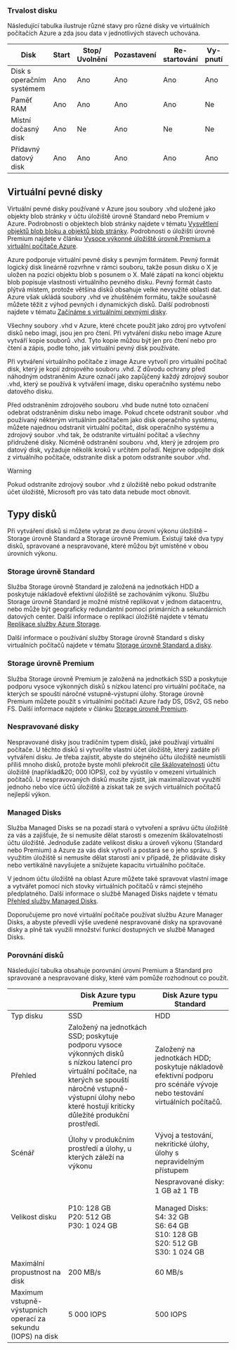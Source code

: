 ### <a name="disk-persistence"></a>Trvalost disku 

Následující tabulka ilustruje různé stavy pro různé disky ve virtuálních počítačích Azure a zda jsou data v jednotlivých stavech uchována.

| Disk | Start | Stop/<br>Uvolnění | Pozastavení | Re-<br>startování | Vy-<br>pnutí | Odstranění | Selhání | Změna velikosti | 
| ---- | ----- | ---- | ---- | ---- | ----  | ------ | ------- | ------ | 
| Disk s operačním systémem | Ano | Ano  | Ano | Ano | Ano  | Ne | Ne  | Ano | 
| Paměť RAM  | Ano | Ano | Ano | Ano | Ne   | Ne | Ne | Ne | 
| Místní dočasný disk | Ano | Ne | Ano | Ne | Ne  | Ne | Ne | Ne | 
| Přídavný datový disk | Ano | Ano | Ano | Ano | Ano  | Ano | Ano | Ano | 

## <a name="about-vhds"></a>Virtuální pevné disky

Virtuální pevné disky používané v Azure jsou soubory .vhd uložené jako objekty blob stránky v účtu úložiště úrovně Standard nebo Premium v Azure. Podrobnosti o objektech blob stránky najdete v tématu [Vysvětlení objektů blob bloku a objektů blob stránky](/rest/api/storageservices/fileservices/Understanding-Block-Blobs--Append-Blobs--and-Page-Blobs/). Podrobnosti o úložišti úrovně Premium najdete v článku [Vysoce výkonné úložiště úrovně Premium a virtuální počítače Azure](../articles/storage/storage-premium-storage.md).

Azure podporuje virtuální pevné disky s pevným formátem. Pevný formát logický disk lineárně rozvrhne v rámci souboru, takže posun disku o X je uložen na pozici objektu blob s posunem o X. Malé zápatí na konci objektu blob popisuje vlastnosti virtuálního pevného disku. Pevný formát často plýtvá místem, protože většina disků obsahuje velké nevyužité oblasti dat. Azure však ukládá soubory .vhd ve zhuštěném formátu, takže současně můžete těžit z výhod pevných i dynamických disků. Další podrobnosti najdete v tématu [Začínáme s virtuálními pevnými disky](https://technet.microsoft.com/library/dd979539.aspx).

Všechny soubory .vhd v Azure, které chcete použít jako zdroj pro vytvoření disků nebo imagí, jsou jen pro čtení. Při vytváření disku nebo image Azure vytváří kopie souborů .vhd. Tyto kopie můžou být jen pro čtení nebo pro čtení a zápis, podle toho, jak virtuální pevný disk používáte.

Při vytváření virtuálního počítače z image Azure vytvoří pro virtuální počítač disk, který je kopií zdrojového souboru .vhd. Z důvodu ochrany před náhodným odstraněním Azure označí jako zapůjčený každý zdrojový soubor .vhd, který se používá k vytváření image, disku operačního systému nebo datového disku.

Před odstraněním zdrojového souboru .vhd bude nutné toto označení odebrat odstraněním disku nebo image. Pokud chcete odstranit soubor .vhd používaný některým virtuálním počítačem jako disk operačního systému, můžete najednou odstranit virtuální počítač, disk operačního systému a zdrojový soubor .vhd tak, že odstraníte virtuální počítač a všechny přidružené disky. Nicméně odstranění souboru .vhd, který je zdrojem pro datový disk, vyžaduje několik kroků v určitém pořadí. Nejprve odpojíte disk z virtuálního počítače, odstraníte disk a potom odstraníte soubor .vhd.

> [!WARNING]
> Pokud odstraníte zdrojový soubor .vhd z úložiště nebo pokud odstraníte účet úložiště, Microsoft pro vás tato data nebude moct obnovit.
> 

## <a name="types-of-disks"></a>Typy disků 

Při vytváření disků si můžete vybrat ze dvou úrovní výkonu úložiště – Storage úrovně Standard a Storage úrovně Premium. Existují také dva typy disků, spravované a nespravované, které můžou být umístěné v obou úrovních výkonu.  

### <a name="standard-storage"></a>Storage úrovně Standard 

Služba Storage úrovně Standard je založená na jednotkách HDD a poskytuje nákladově efektivní úložiště se zachováním výkonu. Službu Storage úrovně Standard je možné místně replikovat v jednom datacentru, nebo může být geograficky redundantní pomocí primárních a sekundárních datových center. Další informace o replikaci úložiště najdete v tématu [Replikace služby Azure Storage](../articles/storage/storage-redundancy.md). 

Další informace o používání služby Storage úrovně Standard s disky virtuálních počítačů najdete v tématu [Storage úrovně Standard a disky](../articles/storage/storage-standard-storage.md).

### <a name="premium-storage"></a>Storage úrovně Premium 

Služba Storage úrovně Premium je založená na jednotkách SSD a poskytuje podporu vysoce výkonných disků s nízkou latencí pro virtuální počítače, na kterých se spouští náročné vstupně-výstupní úlohy. Storage úrovně Premium můžete použít s virtuálními počítači Azure řady DS, DSv2, GS nebo FS. Další informace najdete v článku [Storage úrovně Premium](../articles/storage/storage-premium-storage.md).

### <a name="unmanaged-disks"></a>Nespravované disky

Nespravované disky jsou tradičním typem disků, jaké používají virtuální počítače. U těchto disků si vytvoříte vlastní účet úložiště, který zadáte při vytváření disku. Je třeba zajistit, abyste do stejného účtu úložiště neumístili příliš mnoho disků, protože byste mohli překročit [cíle škálovatelnosti](../articles/storage/storage-scalability-targets.md) účtu úložiště (například&20; 000 IOPS), což by vyústilo v omezení virtuálních počítačů. U nespravovaných disků musíte zjistit, jak maximalizovat využití jednoho nebo více účtů úložiště a získat tak ze svých virtuálních počítačů nejlepší výkon.

### <a name="managed-disks"></a>Managed Disks 

Služba Managed Disks se na pozadí stará o vytvoření a správu účtu úložiště za vás a zajišťuje, že si nemusíte dělat starosti s omezením škálovatelnosti účtu úložiště. Jednoduše zadáte velikost disku a úroveň výkonu (Standard nebo Premium) a Azure za vás disk vytvoří a postará se o jeho správu. S využitím úložiště si nemusíte dělat starosti ani v případě, že přidáváte disky nebo vertikálně navyšujete a snižujete kapacitu virtuálního počítače. 

V jednom účtu úložiště na oblast Azure můžete také spravovat vlastní image a vytvářet pomocí nich stovky virtuálních počítačů v rámci stejného předplatného. Další informace o službě Managed Disks najdete v tématu [Přehled služby Managed Disks](../articles/storage/storage-managed-disks-overview.md).

Doporučujeme pro nové virtuální počítače používat službu Azure Manager Disks, a abyste převedli výše uvedené nespravované disky na spravované disky a plně tak využili množství funkcí dostupných ve službě Managed Disks.

### <a name="disk-comparison"></a>Porovnání disků

Následující tabulka obsahuje porovnání úrovní Premium a Standard pro spravované a nespravované disky, které vám pomůže rozhodnout co použít.

|    | Disk Azure typu Premium | Disk Azure typu Standard |
|--- | ------------------ | ------------------- |
| Typ disku | SSD | HDD  |
| Přehled  | Založený na jednotkách SSD; poskytuje podporu vysoce výkonných disků s nízkou latencí pro virtuální počítače, na kterých se spouští náročné vstupně-výstupní úlohy nebo které hostují kriticky důležité produkční prostředí. | Založený na jednotkách HDD; poskytuje nákladově efektivní podporu pro scénáře vývoje nebo testování virtuálních počítačů. |
| Scénář  | Úlohy v produkčním prostředí a úlohy, u kterých záleží na výkonu | Vývoj a testování, nekritické úlohy, <br>úlohy s nepravidelným přístupem |
| Velikost disku | P10: 128 GB<br>P20: 512 GB<br>P30: 1 024 GB | Nespravované disky: 1 GB až 1 TB <br><br>Managed Disks:<br> S4: 32 GB <br>S6: 64 GB <br>S10: 128 GB <br>S20: 512 GB <br>S30: 1 024 GB |
| Maximální propustnost na disk | 200 MB/s | 60 MB/s |
| Maximum vstupně-výstupních operací za sekundu (IOPS) na disk | 5 000 IOPS | 500 IOPS |

<!--HONumber=Feb17_HO3-->



